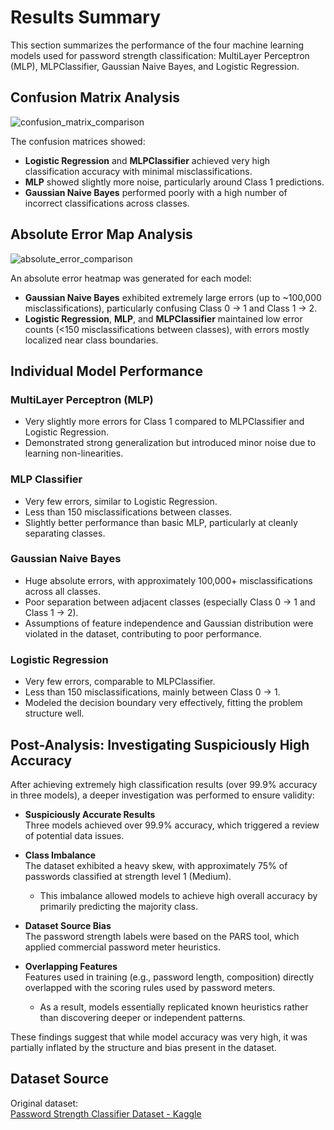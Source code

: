 # Results Summary

This section summarizes the performance of the four machine learning models used for password strength classification: MultiLayer Perceptron (MLP), MLPClassifier, Gaussian Naive Bayes, and Logistic Regression.

## Confusion Matrix Analysis

![confusion_matrix_comparison](https://github.com/user-attachments/assets/341bfe15-ff5d-49c9-85c7-50dcb8921f6b)

The confusion matrices showed:

- **Logistic Regression** and **MLPClassifier** achieved very high classification accuracy with minimal misclassifications.
- **MLP** showed slightly more noise, particularly around Class 1 predictions.
- **Gaussian Naive Bayes** performed poorly with a high number of incorrect classifications across classes.

## Absolute Error Map Analysis

![absolute_error_comparison](https://github.com/user-attachments/assets/209bd223-78e5-49a1-96e7-8526d6cdfe3f)

An absolute error heatmap was generated for each model:

- **Gaussian Naive Bayes** exhibited extremely large errors (up to ~100,000 misclassifications), particularly confusing Class 0 → 1 and Class 1 → 2.
- **Logistic Regression**, **MLP**, and **MLPClassifier** maintained low error counts (<150 misclassifications between classes), with errors mostly localized near class boundaries.

## Individual Model Performance

### MultiLayer Perceptron (MLP)
- Very slightly more errors for Class 1 compared to MLPClassifier and Logistic Regression.
- Demonstrated strong generalization but introduced minor noise due to learning non-linearities.

### MLP Classifier
- Very few errors, similar to Logistic Regression.
- Less than 150 misclassifications between classes.
- Slightly better performance than basic MLP, particularly at cleanly separating classes.

### Gaussian Naive Bayes
- Huge absolute errors, with approximately 100,000+ misclassifications across all classes.
- Poor separation between adjacent classes (especially Class 0 → 1 and Class 1 → 2).
- Assumptions of feature independence and Gaussian distribution were violated in the dataset, contributing to poor performance.

### Logistic Regression
- Very few errors, comparable to MLPClassifier.
- Less than 150 misclassifications, mainly between Class 0 → 1.
- Modeled the decision boundary very effectively, fitting the problem structure well.

## Post-Analysis: Investigating Suspiciously High Accuracy

After achieving extremely high classification results (over 99.9% accuracy in three models), a deeper investigation was performed to ensure validity:

- **Suspiciously Accurate Results**  
  Three models achieved over 99.9% accuracy, which triggered a review of potential data issues.

- **Class Imbalance**  
  The dataset exhibited a heavy skew, with approximately 75% of passwords classified at strength level 1 (Medium).
  - This imbalance allowed models to achieve high overall accuracy by primarily predicting the majority class.

- **Dataset Source Bias**  
  The password strength labels were based on the PARS tool, which applied commercial password meter heuristics.

- **Overlapping Features**  
  Features used in training (e.g., password length, composition) directly overlapped with the scoring rules used by password meters.
  - As a result, models essentially replicated known heuristics rather than discovering deeper or independent patterns.

These findings suggest that while model accuracy was very high, it was partially inflated by the structure and bias present in the dataset.

## Dataset Source

Original dataset:  
[Password Strength Classifier Dataset - Kaggle](https://www.kaggle.com/datasets/bhavikbb/password-strength-classifier-dataset)
